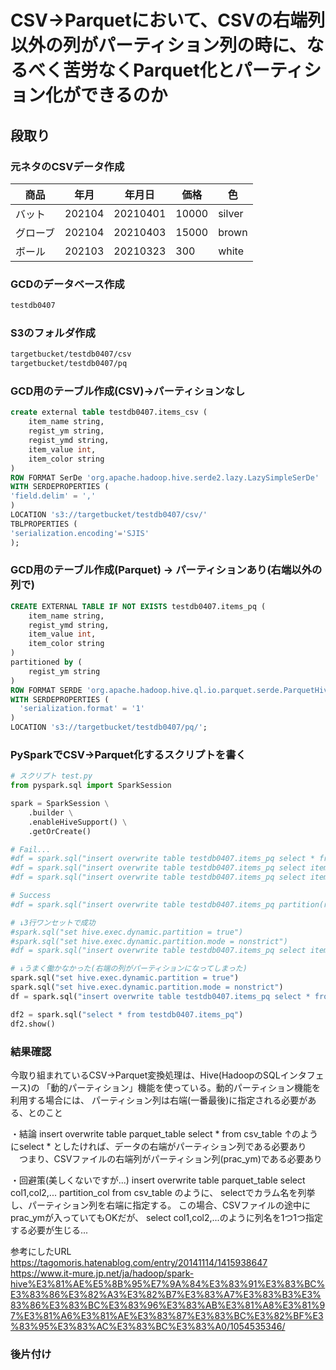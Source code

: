 # CSV→Parquetにおいて、CSVの右端列以外の列がパーティション列の時に、なるべく苦労なくParquet化とパーティション化ができるのか

## 段取り

### 元ネタのCSVデータ作成

| 商品     | 年月   | 年月日   | 価格  | 色     |
| -------- | ------ | -------- | ----- | ------ |
| バット   | 202104 | 20210401 | 10000 | silver |
| グローブ | 202104 | 20210403 | 15000 | brown  |
| ボール   | 202103 | 20210323 | 300   | white  |



### GCDのデータベース作成

```sh
testdb0407
```



###  S3のフォルダ作成

```sh
targetbucket/testdb0407/csv
targetbucket/testdb0407/pq
```



### GCD用のテーブル作成(CSV)→パーティションなし

```sql
create external table testdb0407.items_csv (
    item_name string,
    regist_ym string,
    regist_ymd string,
    item_value int,
    item_color string
)
ROW FORMAT SerDe 'org.apache.hadoop.hive.serde2.lazy.LazySimpleSerDe'
WITH SERDEPROPERTIES (
'field.delim' = ','
)
LOCATION 's3://targetbucket/testdb0407/csv/'
TBLPROPERTIES (
'serialization.encoding'='SJIS'
);
```



### GCD用のテーブル作成(Parquet) → パーティションあり(右端以外の列で)

```sql
CREATE EXTERNAL TABLE IF NOT EXISTS testdb0407.items_pq (
    item_name string,
    regist_ymd string,
    item_value int,
    item_color string
)
partitioned by (
    regist_ym string
)
ROW FORMAT SERDE 'org.apache.hadoop.hive.ql.io.parquet.serde.ParquetHiveSerDe'
WITH SERDEPROPERTIES (
  'serialization.format' = '1'
)
LOCATION 's3://targetbucket/testdb0407/pq/';
```



### PySparkでCSV→Parquet化するスクリプトを書く

```python
# スクリプト test.py
from pyspark.sql import SparkSession

spark = SparkSession \
    .builder \
    .enableHiveSupport() \
    .getOrCreate()

# Fail...
#df = spark.sql("insert overwrite table testdb0407.items_pq select * from testdb0407.items_csv")
#df = spark.sql("insert overwrite table testdb0407.items_pq select item_name,regist_ymd,item_value,item_color,regist_ym from testdb0407.items_csv")
#df = spark.sql("insert overwrite table testdb0407.items_pq select item_name,regist_ymd,item_value,item_color from testdb0407.items_csv")

# Success
#df = spark.sql("insert overwrite table testdb0407.items_pq partition(regist_ym='202104') select item_name,regist_ymd,item_value,item_color from testdb0407.items_csv")

# ↓3行ワンセットで成功
#spark.sql("set hive.exec.dynamic.partition = true")
#spark.sql("set hive.exec.dynamic.partition.mode = nonstrict")
#df = spark.sql("insert overwrite table testdb0407.items_pq select item_name,regist_ymd,item_value,item_color,regist_ym from testdb0407.items_csv")

# ↓うまく働かなかった(右端の列がパーティションになってしまった)
spark.sql("set hive.exec.dynamic.partition = true")
spark.sql("set hive.exec.dynamic.partition.mode = nonstrict")
df = spark.sql("insert overwrite table testdb0407.items_pq select * from testdb0407.items_csv")

df2 = spark.sql("select * from testdb0407.items_pq")
df2.show()
```

### 結果確認

今取り組まれているCSV→Parquet変換処理は、Hive(HadoopのSQLインタフェース)の
「動的パーティション」機能を使っている。動的パーティション機能を利用する場合には、
パーティション列は右端(一番最後)に指定される必要がある、とのこと

・結論
insert overwrite table parquet_table select * from csv_table
↑のようにselect * としたければ、データの右端がパーティション列である必要あり
　つまり、CSVファイルの右端列がパーティション列(prac_ym)である必要あり

・回避策(美しくないですが...)
insert overwrite table parquet_table select col1,col2,... partition_col from csv_table のように、
selectでカラム名を列挙し、パーティション列を右端に指定する。
この場合、CSVファイルの途中にprac_ymが入っていてもOKだが、
select col1,col2,...のように列名を1つ1つ指定する必要が生じる...

参考にしたURL
https://tagomoris.hatenablog.com/entry/20141114/1415938647
https://www.it-mure.jp.net/ja/hadoop/spark-hive%E3%81%AE%E5%8B%95%E7%9A%84%E3%83%91%E3%83%BC%E3%83%86%E3%82%A3%E3%82%B7%E3%83%A7%E3%83%B3%E3%83%86%E3%83%BC%E3%83%96%E3%83%AB%E3%81%A8%E3%81%97%E3%81%A6%E3%81%AE%E3%83%87%E3%83%BC%E3%82%BF%E3%83%95%E3%83%AC%E3%83%BC%E3%83%A0/1054535346/

### 後片付け

